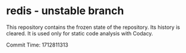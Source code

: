 # redis - unstable branch

This repository contains the frozen state of the repository.
Its history is cleared. It is used only for static code
analysis with Codacy.

Commit Time: 1712811313